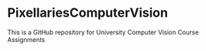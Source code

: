 # PixellariesComputerVision
This is a GitHub repository for University Computer Vision Course Assignments
